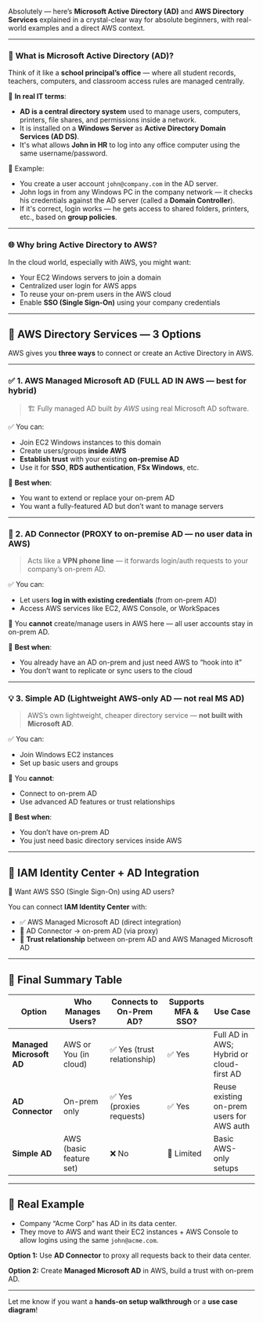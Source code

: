 Absolutely — here’s **Microsoft Active Directory (AD)** and **AWS Directory Services** explained in a crystal-clear way for absolute beginners, with real-world examples and a direct AWS context.

---

### 🧠 **What is Microsoft Active Directory (AD)?**

Think of it like a **school principal’s office** — where all student records, teachers, computers, and classroom access rules are managed centrally.

📌 **In real IT terms**:

* **AD is a central directory system** used to manage users, computers, printers, file shares, and permissions inside a network.
* It is installed on a **Windows Server** as **Active Directory Domain Services (AD DS)**.
* It's what allows **John in HR** to log into any office computer using the same username/password.

🧾 Example:

* You create a user account `john@company.com` in the AD server.
* John logs in from any Windows PC in the company network — it checks his credentials against the AD server (called a **Domain Controller**).
* If it's correct, login works — he gets access to shared folders, printers, etc., based on **group policies**.

---

### 🌐 **Why bring Active Directory to AWS?**

In the cloud world, especially with AWS, you might want:

* Your EC2 Windows servers to join a domain
* Centralized user login for AWS apps
* To reuse your on-prem users in the AWS cloud
* Enable **SSO (Single Sign-On)** using your company credentials

---

## 🏢 **AWS Directory Services — 3 Options**

AWS gives you **three ways** to connect or create an Active Directory in AWS.

---

### ✅ 1. **AWS Managed Microsoft AD** (FULL AD IN AWS — best for hybrid)

> 🏗️ Fully managed AD built *by AWS* using real Microsoft AD software.

✅ You can:

* Join EC2 Windows instances to this domain
* Create users/groups **inside AWS**
* **Establish trust** with your existing **on-premise AD**
* Use it for **SSO**, **RDS authentication**, **FSx Windows**, etc.

📌 **Best when**:

* You want to extend or replace your on-prem AD
* You want a fully-featured AD but don’t want to manage servers

---

### 🔁 2. **AD Connector** (PROXY to on-premise AD — no user data in AWS)

> Acts like a **VPN phone line** — it forwards login/auth requests to your company’s on-prem AD.

✅ You can:

* Let users **log in with existing credentials** (from on-prem AD)
* Access AWS services like EC2, AWS Console, or WorkSpaces

🚫 You **cannot** create/manage users in AWS here — all user accounts stay in on-prem AD.

📌 **Best when**:

* You already have an AD on-prem and just need AWS to “hook into it”
* You don’t want to replicate or sync users to the cloud

---

### 💡 3. **Simple AD** (Lightweight AWS-only AD — not real MS AD)

> AWS’s own lightweight, cheaper directory service — **not built with Microsoft AD**.

✅ You can:

* Join Windows EC2 instances
* Set up basic users and groups

🚫 You **cannot**:

* Connect to on-prem AD
* Use advanced AD features or trust relationships

📌 **Best when**:

* You don’t have on-prem AD
* You just need basic directory services inside AWS

---

## 🛂 IAM Identity Center + AD Integration

🧩 Want AWS SSO (Single Sign-On) using AD users?

You can connect **IAM Identity Center** with:

* ✅ AWS Managed Microsoft AD (direct integration)
* 🔁 AD Connector → on-prem AD (via proxy)
* 🔄 **Trust relationship** between on-prem AD and AWS Managed Microsoft AD

---

## 🧠 Final Summary Table

| Option                   | Who Manages Users?      | Connects to On-Prem AD?    | Supports MFA & SSO? | Use Case                                  |
| ------------------------ | ----------------------- | -------------------------- | ------------------- | ----------------------------------------- |
| **Managed Microsoft AD** | AWS or You (in cloud)   | ✅ Yes (trust relationship) | ✅ Yes               | Full AD in AWS; Hybrid or cloud-first AD  |
| **AD Connector**         | On-prem only            | ✅ Yes (proxies requests)   | ✅ Yes               | Reuse existing on-prem users for AWS auth |
| **Simple AD**            | AWS (basic feature set) | ❌ No                       | 🚫 Limited          | Basic AWS-only setups                     |

---

## 🧪 Real Example

* Company “Acme Corp” has AD in its data center.
* They move to AWS and want their EC2 instances + AWS Console to allow logins using the same `john@acme.com`.

**Option 1:** Use **AD Connector** to proxy all requests back to their data center.

**Option 2:** Create **Managed Microsoft AD** in AWS, build a trust with on-prem AD.

---

Let me know if you want a **hands-on setup walkthrough** or a **use case diagram**!
